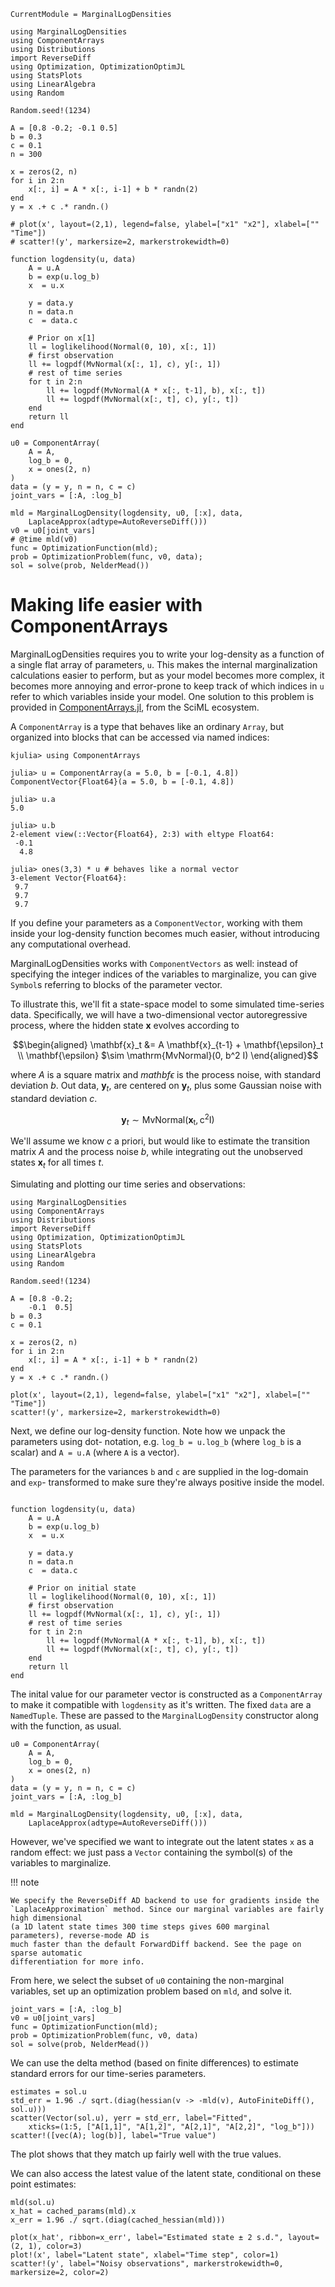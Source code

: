 ```@meta
CurrentModule = MarginalLogDensities
```

```@setup component
using MarginalLogDensities
using ComponentArrays
using Distributions
import ReverseDiff
using Optimization, OptimizationOptimJL
using StatsPlots
using LinearAlgebra
using Random

Random.seed!(1234)

A = [0.8 -0.2; -0.1 0.5]
b = 0.3
c = 0.1
n = 300

x = zeros(2, n)
for i in 2:n
    x[:, i] = A * x[:, i-1] + b * randn(2)
end
y = x .+ c .* randn.()

# plot(x', layout=(2,1), legend=false, ylabel=["x1" "x2"], xlabel=["" "Time"])
# scatter!(y', markersize=2, markerstrokewidth=0)

function logdensity(u, data)
    A = u.A
    b = exp(u.log_b)
    x  = u.x

    y = data.y
    n = data.n
    c  = data.c

    # Prior on x[1]
    ll = loglikelihood(Normal(0, 10), x[:, 1])
    # first observation
    ll += logpdf(MvNormal(x[:, 1], c), y[:, 1])
    # rest of time series
    for t in 2:n
        ll += logpdf(MvNormal(A * x[:, t-1], b), x[:, t])
        ll += logpdf(MvNormal(x[:, t], c), y[:, t])
    end
    return ll
end

u0 = ComponentArray(
    A = A,
    log_b = 0,
    x = ones(2, n)
)
data = (y = y, n = n, c = c)
joint_vars = [:A, :log_b]

mld = MarginalLogDensity(logdensity, u0, [:x], data,
    LaplaceApprox(adtype=AutoReverseDiff()))
v0 = u0[joint_vars]
# @time mld(v0)
func = OptimizationFunction(mld);
prob = OptimizationProblem(func, v0, data);
sol = solve(prob, NelderMead())
```

# Making life easier with ComponentArrays

MarginalLogDensities requires you to write your log-density as a function of a single flat
array of parameters, `u`. This makes the internal marginalization calculations easier to
perform, but as your model becomes more complex, it becomes more annoying and error-prone
to keep track of which indices in `u` refer to which variables inside your model. One 
solution to this problem is provided in [ComponentArrays.jl](https://github.com/SciML/ComponentArrays.jl/tree/main),
from the SciML ecosystem.

A `ComponentArray` is a type that behaves like an ordinary `Array`, but organized into 
blocks that can be accessed via named indices:

```julia-repl
kjulia> using ComponentArrays

julia> u = ComponentArray(a = 5.0, b = [-0.1, 4.8])
ComponentVector{Float64}(a = 5.0, b = [-0.1, 4.8])

julia> u.a
5.0

julia> u.b
2-element view(::Vector{Float64}, 2:3) with eltype Float64:
 -0.1
  4.8

julia> ones(3,3) * u # behaves like a normal vector
3-element Vector{Float64}:
 9.7
 9.7
 9.7
```

If you define your parameters as a `ComponentVector`, working with them inside your
log-density function becomes much easier, without introducing any computational overhead.

MarginalLogDensities works with `ComponentVectors` as well: instead of specifying the 
integer indices of the variables to marginalize, you can give `Symbol`s referring to 
blocks of the parameter vector.

To illustrate this, we'll fit a state-space model to some simulated time-series data.
Specifically, we will have a two-dimensional vector autoregressive process, where the 
hidden state $\mathbf{x}$ evolves according to 

```math
\begin{aligned}
\mathbf{x}_t &= A \mathbf{x}_{t-1} + \mathbf{\epsilon}_t \\
\mathbf{\epsilon} $\sim \mathrm{MvNormal}(0, b^2 I)
\end{aligned}
```
where $A$ is a square matrix and $mathbf{\epsilon}$ is the process noise, with standard 
deviation $b$. Out data, $\mathbf{y}_t$, are centered on $\mathbf{y}_t$, plus some 
Gaussian noise with standard deviation $c$.

```math
\mathbf{y}_t \sim \mathrm{MvNormal(\mathbf{x}_t, c^2 I)}
```

We'll assume we know $c$ a priori, but would like to estimate the transition matrix $A$ 
and the process noise $b$, while integrating out the unobserved states $\mathbf{x}_t$ for 
all times $t$. 

Simulating and plotting our time series and observations:

```@example component
using MarginalLogDensities
using ComponentArrays
using Distributions
import ReverseDiff
using Optimization, OptimizationOptimJL
using StatsPlots
using LinearAlgebra
using Random

Random.seed!(1234)

A = [0.8 -0.2; 
    -0.1  0.5]
b = 0.3
c = 0.1

x = zeros(2, n)
for i in 2:n
    x[:, i] = A * x[:, i-1] + b * randn(2)
end
y = x .+ c .* randn.()

plot(x', layout=(2,1), legend=false, ylabel=["x1" "x2"], xlabel=["" "Time"])
scatter!(y', markersize=2, markerstrokewidth=0)
```

Next, we define our log-density function. Note how we unpack the parameters using dot-
notation, e.g. `log_b = u.log_b` (where `log_b` is a scalar) and `A = u.A` (where `A` is a
vector).

The parameters for the variances `b` and `c` are supplied in the log-domain and `exp`-
transformed to make sure they're always positive inside the model.

```@example component

function logdensity(u, data)
    A = u.A
    b = exp(u.log_b)
    x  = u.x

    y = data.y
    n = data.n
    c  = data.c

    # Prior on initial state
    ll = loglikelihood(Normal(0, 10), x[:, 1])
    # first observation
    ll += logpdf(MvNormal(x[:, 1], c), y[:, 1])
    # rest of time series
    for t in 2:n
        ll += logpdf(MvNormal(A * x[:, t-1], b), x[:, t])
        ll += logpdf(MvNormal(x[:, t], c), y[:, t])
    end
    return ll
end
```

The inital value for our parameter vector is constructed as a `ComponentArray` to make it
compatible with `logdensity` as it's written. The fixed `data` are a `NamedTuple`. These 
are passed to the `MarginalLogDensity` constructor along with the function, as usual.


```@example component
u0 = ComponentArray(
    A = A,
    log_b = 0,
    x = ones(2, n)
)
data = (y = y, n = n, c = c)
joint_vars = [:A, :log_b]

mld = MarginalLogDensity(logdensity, u0, [:x], data,
    LaplaceApprox(adtype=AutoReverseDiff()))
```

However, we've specified we want to integrate out the latent states `x` as a 
random effect: we just pass a `Vector` containing the symbol(s) of the variables to 
marginalize.

!!! note 

    We specify the ReverseDiff AD backend to use for gradients inside the
    `LaplaceApproximation` method. Since our marginal variables are fairly high dimensional 
    (a 1D latent state times 300 time steps gives 600 marginal parameters), reverse-mode AD is
    much faster than the default ForwardDiff backend. See the page on sparse automatic 
    differentiation for more info.

From here, we select the subset of `u0` containing the non-marginal variables, set up an
optimization problem based on `mld`, and solve it.

```@example component
joint_vars = [:A, :log_b]
v0 = u0[joint_vars]
func = OptimizationFunction(mld);
prob = OptimizationProblem(func, v0, data)
sol = solve(prob, NelderMead())
```

We can use the delta method (based on finite differences) to estimate standard errors for
our time-series parameters.

```@example component
estimates = sol.u
std_err = 1.96 ./ sqrt.(diag(hessian(v -> -mld(v), AutoFiniteDiff(), sol.u)))
scatter(Vector(sol.u), yerr = std_err, label="Fitted",
    xticks=(1:5, ["A[1,1]", "A[1,2]", "A[2,1]", "A[2,2]", "log_b"]))
scatter!([vec(A); log(b)], label="True value")
``` 

The plot shows that they match up fairly well with the true values.

We can also access the latest value of the latent state, conditional on these point 
estimates:

```@example component
mld(sol.u)
x_hat = cached_params(mld).x 
x_err = 1.96 ./ sqrt.(diag(cached_hessian(mld)))

plot(x_hat', ribbon=x_err', label="Estimated state ± 2 s.d.", layout=(2, 1), color=3)
plot!(x', label="Latent state", xlabel="Time step", color=1)
scatter!(y', label="Noisy observations", markerstrokewidth=0, markersize=2, color=2)
```